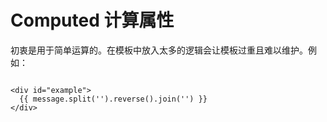 <!--
 * @Author: hy
 * @Date: 2022-05-08 12:24:28
 * @LastEditors: hy
 * @Description: 
 * @LastEditTime: 2022-05-08 13:20:21
 * @FilePath: /interview-questions/packages/vue2/notes/Computed.md
 * Copyright 2022 hy, All Rights Reserved. 
 * 仅供学习使用~
-->
# Computed 计算属性

初衷是用于简单运算的。在模板中放入太多的逻辑会让模板过重且难以维护。例如：
```

<div id="example">
  {{ message.split('').reverse().join('') }}
</div>

```

